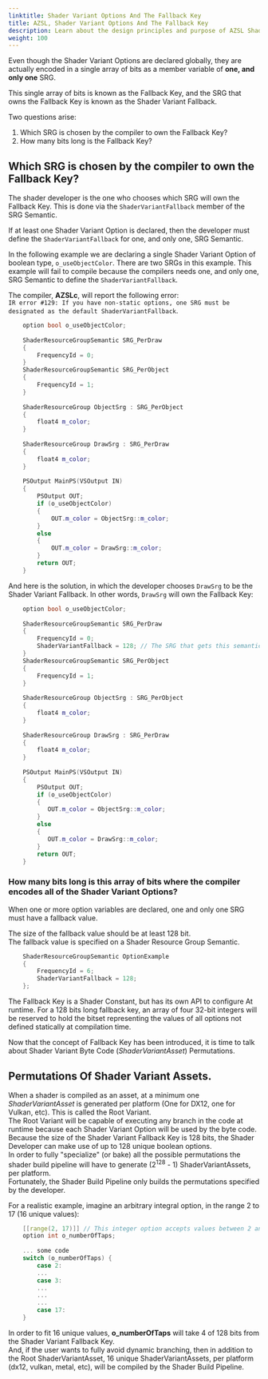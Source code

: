```yaml
---
linktitle: Shader Variant Options And The Fallback Key
title: AZSL, Shader Variant Options And The Fallback Key
description: Learn about the design principles and purpose of AZSL Shader Variant Options in the Atom Renderer. 
weight: 100
---
```


Even though the Shader Variant Options are declared globally, they are actually encoded in a single array of bits as a member variable of **one, and only one** SRG.  
  
This single array of bits is known as the Fallback Key, and the SRG that owns the Fallback Key is known as the Shader Variant Fallback.  
  
Two questions arise:
1. Which SRG is chosen by the compiler to own the Fallback Key?
2. How many bits long is the Fallback Key?
  
## Which SRG is chosen by the compiler to own the Fallback Key?
The shader developer is the one who chooses which SRG will own the Fallback Key. This is done via the `ShaderVariantFallback` member of the SRG Semantic.  
  
If at least one Shader Variant Option is declared, then the developer must define the `ShaderVariantFallback` for one, and only one, SRG Semantic.  
  
In the following example we are declaring a single Shader Variant Option of boolean type, `o_useObjectColor`. There are two SRGs in this example. This example will fail to compile because the compilers needs one, and only one, SRG Semantic to define the `ShaderVariantFallback`.

The compiler, **AZSLc**, will report the following error:  
`IR error #129: If you have non-static options, one SRG must be designated as the default ShaderVariantFallback`.  
```cpp
    option bool o_useObjectColor;
    
    ShaderResourceGroupSemantic SRG_PerDraw
    {
        FrequencyId = 0;
    }
    ShaderResourceGroupSemantic SRG_PerObject
    {
        FrequencyId = 1;
    }
     
    ShaderResourceGroup ObjectSrg : SRG_PerObject
    {
        float4 m_color;
    }
     
    ShaderResourceGroup DrawSrg : SRG_PerDraw
    {
    	float4 m_color; 
    }
    
    PSOutput MainPS(VSOutput IN)
    {
        PSOutput OUT;
        if (o_useObjectColor)
        {
            OUT.m_color = ObjectSrg::m_color;
        }
        else
        {
            OUT.m_color = DrawSrg::m_color;
        }
        return OUT;
    }
```
And here is the solution, in which the developer chooses `DrawSrg` to be the Shader Variant Fallback. In other words, `DrawSrg` will own the Fallback Key:  
```cpp
    option bool o_useObjectColor;
    
    ShaderResourceGroupSemantic SRG_PerDraw
    {
        FrequencyId = 0;
        ShaderVariantFallback = 128; // The SRG that gets this semantic will own the 128bits long Fallback Key.
    }
    ShaderResourceGroupSemantic SRG_PerObject
    {
        FrequencyId = 1;
    }
     
    ShaderResourceGroup ObjectSrg : SRG_PerObject
    {
        float4 m_color;
    }
     
    ShaderResourceGroup DrawSrg : SRG_PerDraw
    {
    	float4 m_color; 
    }
    
    PSOutput MainPS(VSOutput IN)
    {
        PSOutput OUT;
        if (o_useObjectColor)
        {
    	   OUT.m_color = ObjectSrg::m_color;
        }
        else
        {
           OUT.m_color = DrawSrg::m_color;
        }
        return OUT;
    }
```
### How many bits long is this array of bits where the compiler encodes all of the Shader Variant Options?
When one or more option variables are declared, one and only one SRG must have a fallback value.  
  
The size of the fallback value should be at least 128 bit.  
The fallback value is specified on a Shader Resource Group Semantic.  
```cpp
    ShaderResourceGroupSemantic OptionExample
    {
        FrequencyId = 6;
        ShaderVariantFallback = 128;
    };
```
The Fallback Key is a Shader Constant, but has its own API to configure At runtime. For a 128 bits long fallback key, an array of four 32-bit integers will be reserved to hold the bitset representing the values of all options not defined statically at compilation time.  
  
Now that the concept of Fallback Key has been introduced, it is time to talk about Shader Variant Byte Code (*ShaderVariantAsset*) Permutations.  
  
## Permutations Of Shader Variant Assets.
When a shader is compiled as an asset, at a minimum one *ShaderVariantAsset* is generated per platform (One for DX12, one for Vulkan, etc). This is called the Root Variant.  
The Root Variant will be capable of executing any branch in the code at runtime because each Shader Variant Option will be used by the byte code.  
Because the size of the Shader Variant Fallback Key is 128 bits, the Shader Developer can make use of up to 128 unique boolean options.  
In order to fully "specialize" (or bake) all the possible permutations the shader build pipeline will have to generate (2<sup>128</sup>  - 1) ShaderVariantAssets, per platform.  
Fortunately, the Shader Build Pipeline only builds the permutations specified by the developer.  
  
For a realistic example, imagine an arbitrary integral option, in the range 2 to 17 (16 unique values):  
```cpp
    [[range(2, 17)]] // This integer option accepts values between 2 and 17 (inclusive at both ends).  
    option int o_numberOfTaps;
    
    ... some code
    switch (o_numberOfTaps) {
        case 2:
        ...
        case 3:
        ...
        ...
        ...
        case 17:
    }
```
In order to fit 16 unique values, **o_numberOfTaps** will take 4 of 128 bits from the Shader Variant Fallback Key.  
And, if the user wants to fully avoid dynamic branching, then in addition to the Root ShaderVariantAsset, 16 unique ShaderVariantAssets, per platform (dx12, vulkan, metal, etc), will be compiled by the Shader Build Pipeline.  
  
